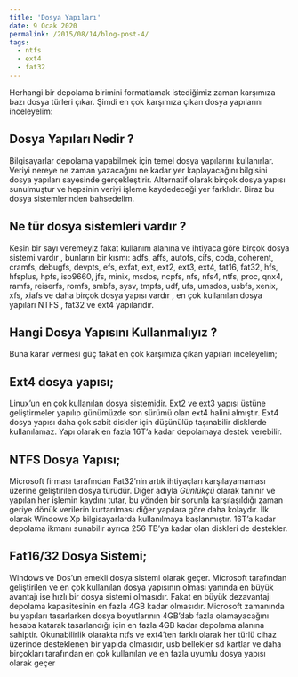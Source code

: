 ```yaml
---
title: 'Dosya Yapıları'
date: 9 Ocak 2020
permalink: /2015/08/14/blog-post-4/
tags:
  - ntfs
  - ext4
  - fat32
---
```


Herhangi bir depolama birimini formatlamak istediğimiz zaman karşımıza bazı dosya türleri çıkar. 
Şimdi en çok karşımıza çıkan dosya yapılarını inceleyelim: 


Dosya Yapıları Nedir ?
------
Bilgisayarlar depolama yapabilmek için temel dosya yapılarını kullanırlar. Veriyi nereye ne zaman yazacağını ne kadar yer kaplayacağını bilgisini dosya yapıları sayesinde gerçekleştirir. Alternatif olarak birçok dosya yapısı sunulmuştur ve hepsinin veriyi işleme kaydedeceği yer farklıdır. Biraz bu dosya sistemlerinden bahsedelim.

Ne tür dosya sistemleri vardır ? 
------
Kesin bir sayı veremeyiz fakat kullanım alanına ve ihtiyaca göre birçok dosya sistemi vardır , bunların bir kısmı: adfs, affs, autofs, cifs, coda, coherent, cramfs, debugfs, devpts, efs, exfat, ext, ext2, ext3, ext4, fat16, fat32, hfs, hfsplus, hpfs, iso9660, jfs, minix, msdos, ncpfs, nfs, nfs4, ntfs, proc, qnx4, ramfs, reiserfs, romfs, smbfs, sysv, tmpfs, udf, ufs, umsdos, usbfs, xenix, xfs, xiafs ve daha birçok dosya yapısı vardır , en çok kullanılan dosya yapıları NTFS , fat32 ve ext4 yapılarıdır. 

Hangi Dosya Yapısını Kullanmalıyız ? 
------
Buna karar vermesi güç fakat en çok karşımıza çıkan yapıları inceleyelim; 

Ext4 dosya yapısı;
------
Linux’un en çok kullanılan dosya sistemidir. Ext2 ve ext3 yapısı üstüne geliştirmeler yapılıp günümüzde son sürümü olan ext4 halini almıştır. Ext4 dosya yapısı daha çok sabit diskler için düşünülüp taşınabilir disklerde kullanılamaz. Yapı olarak en fazla 16T’a kadar depolamaya destek verebilir.

NTFS Dosya Yapısı;
------
Microsoft firması tarafından Fat32’nin artık ihtiyaçları karşılayamaması üzerine geliştirilen dosya türüdür. 
Diğer adıyla *Günlükçü* olarak tanınır ve yapılan her işlemin kaydını tutar, bu yönden bir sorunla karşılaşıldığı zaman geriye dönük  verilerin kurtarılması diğer yapılara göre daha kolaydır. 
İlk olarak Windows Xp bilgisayarlarda kullanılmaya başlanmıştır. 16T’a kadar depolama ikmanı sunabilir ayrıca 256 TB’ya kadar olan diskleri de destekler. 

Fat16/32 Dosya Sistemi;
------
Windows ve Dos’un emekli dosya sistemi olarak geçer. Microsoft tarafından geliştirilen ve en çok kullanılan dosya yapısının olması yanında en büyük avantajı ise hızlı bir dosya sistemi olmasıdır. Fakat en büyük dezavantajı depolama kapasitesinin en fazla 4GB kadar olmasıdır. Microsoft zamanında bu yapıları tasarlarken dosya boyutlarının 4GB’dab fazla olamayacağını hesaba katarak tasarlandığı için en fazla 4GB kadar depolama alanına sahiptir. Okunabilirlik olarakta ntfs ve ext4’ten farklı olarak her türlü cihaz üzerinde desteklenen bir yapıda olmasıdır, usb bellekler  sd kartlar ve daha birçokları tarafından en çok kullanılan ve en fazla uyumlu dosya yapısı olarak geçer

